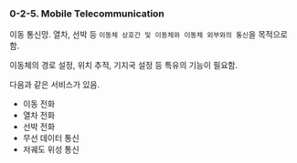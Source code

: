 ### 0-2-5. Mobile Telecommunication

이동 통신망. 열차, 선박 등 `이동체 상호간 및 이동체와 이동체 외부와의 통신`을 목적으로 함.

이동체의 경로 설정, 위치 추적, 기지국 설정 등 특유의 기능이 필요함.

다음과 같은 서비스가 있음.

- 이동 전화
- 열차 전화
- 선박 전화
- 무선 데이터 통신
- 저궤도 위성 통신